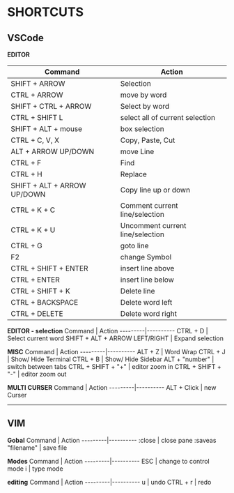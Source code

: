 # SHORTCUTS 

## **VSCode** 

**EDITOR**  

Command | Action
---------|----------
SHIFT + ARROW 		        | Selection
CTRL + ARROW			    | move by word
SHIFT + CTRL + ARROW        | Select by word
CTRL + SHIFT L		        | select all of current selection
SHIFT + ALT + mouse     	| box selection
CTRL + C, V, X		        | Copy, Paste, Cut
ALT + ARROW UP/DOWN	        | move Line
CTRL + F			        | Find
CTRL + H			        | Replace 
SHIFT + ALT + ARROW UP/DOWN	| Copy line up or down  
CTRL + K + C 				| Comment current line/selection 
CTRL + K + U				| Uncomment current line/selection
CTRL + G 				    | goto line
F2 					        | change Symbol
CTRL + SHIFT + ENTER		| insert line above 
CTRL + ENTER 				| insert line below
CTRL + SHIFT + K			| Delete line
CTRL + BACKSPACE 			| Delete word left
CTRL + DELETE 				| Delete word right



**EDITOR - selection** 
Command | Action
---------|----------
CTRL + D				        | Select current word
SHIFT + ALT + ARROW LEFT/RIGHT  | Expand selection

**MISC**
Command | Action
---------|----------
ALT + Z 				| Word Wrap
CTRL + J 				| Show/ Hide Terminal
CTRL + B 				| Show/ Hide Sidebar
ALT + "number"			| switch between tabs
CTRL + SHIFT + "+"		| editor zoom in 
CTRL + SHIFT + "-"		| editor zoom out			

**MULTI CURSER**
Command | Action
---------|----------
ALT + Click				| new Curser

***

## **VIM**

**Gobal**
Command | Action
---------|----------
:close					| close pane
:saveas "filename"		| save file 

**Modes**
Command | Action
---------|----------
ESC					| change to control mode
i					| type mode

**editing**
Command | Action
---------|----------
u 					| undo
CTRL + r 			| redo

